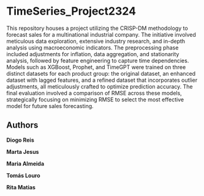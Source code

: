 # TimeSeries_Project2324

This repository houses a project utilizing the CRISP-DM methodology to forecast sales for a multinational industrial company. The initiative involved meticulous data exploration, extensive industry research, and in-depth analysis using macroeconomic indicators. The preprocessing phase included adjustments for inflation, data aggregation, and stationarity analysis, followed by feature engineering to capture time dependencies. Models such as XGBoost, Prophet, and TimeGPT were trained on three distinct datasets for each product group: the original dataset, an enhanced dataset with lagged features, and a refined dataset that incorporates outlier adjustments, all meticulously crafted to optimize prediction accuracy. The final evaluation involved a comparison of RMSE across these models, strategically focusing on minimizing RMSE to select the most effective model for future sales forecasting.

## Authors 

**Diogo Reis**

**Marta Jesus**

**Maria Almeida**

**Tomás Louro**

**Rita Matias**
